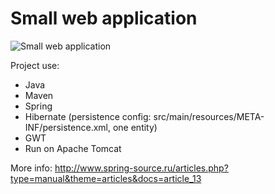 # Small web application

![Small web application](http://s7.hostingkartinok.com/uploads/images/2015/05/5e3d1297dcd3620f0a3cb6c407199130.jpg)

Project use:
- Java
- Maven
- Spring
- Hibernate (persistence config: src/main/resources/META-INF/persistence.xml, one entity)
- GWT
- Run on Apache Tomcat

More info:
http://www.spring-source.ru/articles.php?type=manual&theme=articles&docs=article_13

